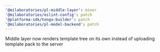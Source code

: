 ```yaml
---
'@milaboratories/pl-middle-layer': minor
'@milaboratories/eslint-config': patch
'@platforma-sdk/tengo-builder': patch
'@milaboratories/pl-model-backend': patch
---
```


Middle layer now renders template tree on its own instead of uploading template pack to the server

